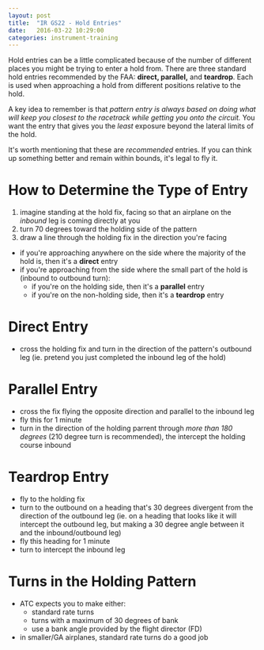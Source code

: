 ```yaml
---
layout: post
title:  "IR GS22 - Hold Entries"
date:   2016-03-22 10:29:00
categories: instrument-training
---
```


Hold entries can be a little complicated because of the number of different places you might be trying to enter a hold from. There are three standard hold entries recommended by the FAA: **direct, parallel,** and **teardrop**. Each is used when approaching a hold from different positions relative to the hold.

A key idea to remember is that *pattern entry is always based on doing what will keep you closest to the racetrack while getting you onto the circuit.* You want the entry that gives you the *least* exposure beyond the lateral limits of the hold.

It's worth mentioning that these are *recommended* entries. If you can think up something better and remain within bounds, it's legal to fly it.

# How to Determine the Type of Entry

 1. imagine standing at the hold fix, facing so that an airplane on the *inbound* leg is coming directly at you
 2. turn 70 degrees toward the holding side of the pattern
 3. draw a line through the holding fix in the direction you're facing
   - if you're approaching anywhere on the side where the majority of the hold is, then it's a **direct** entry
   - if you're approaching from the side where the small part of the hold is (inbound to outbound turn):
     - if you're on the holding side, then it's a **parallel** entry
     - if you're on the non-holding side, then it's a **teardrop** entry

# Direct Entry

 - cross the holding fix and turn in the direction of the pattern's outbound leg (ie. pretend you just completed the inbound leg of the hold)

# Parallel Entry

 - cross the fix flying the opposite direction and parallel to the inbound leg
 - fly this for 1 minute
 - turn in the direction of the holding parrent through *more than 180 degrees* (210 degree turn is recommended), the intercept the holding course inbound

# Teardrop Entry

 - fly to the holding fix
 - turn to the outbound on a heading that's 30 degrees divergent from the direction of the outbound leg (ie. on a heading that looks like it will intercept the outbound leg, but making a 30 degree angle between it and the inbound/outbound leg)
 - fly this heading for 1 minute
 - turn to intercept the inbound leg

# Turns in the Holding Pattern

 - ATC expects you to make either:
   - standard rate turns
   - turns with a maximum of 30 degrees of bank
   - use a bank angle provided by the flight director (FD)
 - in smaller/GA airplanes, standard rate turns do a good job
